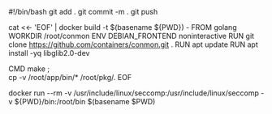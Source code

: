 #!/bin/bash
git add .
git commit -m .
git push

cat <<- 'EOF' | docker build -t $(basename ${PWD}) -
FROM     golang
WORKDIR  /root/conmon
ENV      DEBIAN_FRONTEND noninteractive
RUN      git clone https://github.com/containers/conmon.git .
RUN      apt update
RUN      apt install -yq libglib2.0-dev

CMD      make ; \
         cp -v /root/app/bin/* /root/pkg/.
EOF


docker run --rm -v /usr/include/linux/seccomp:/usr/include/linux/seccomp -v ${PWD}/bin:/root/bin $(basename $PWD)

